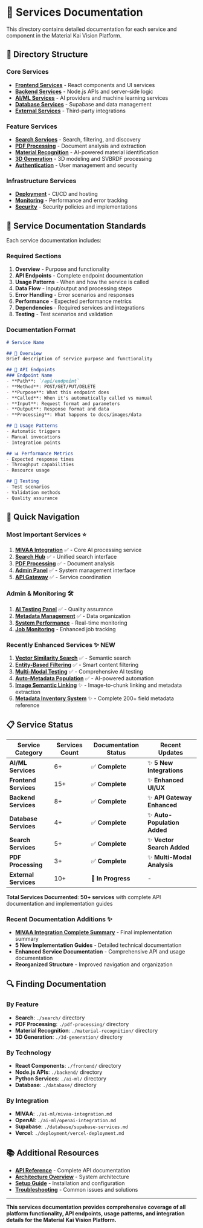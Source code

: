 # 🔧 **Services Documentation**

This directory contains detailed documentation for each service and component in the Material Kai Vision Platform.

## 📁 **Directory Structure**

### **Core Services**
- **[Frontend Services](./frontend/)** - React components and UI services
- **[Backend Services](./backend/)** - Node.js APIs and server-side logic
- **[AI/ML Services](./ai-ml/)** - AI providers and machine learning services
- **[Database Services](./database/)** - Supabase and data management
- **[External Services](./external/)** - Third-party integrations

### **Feature Services**
- **[Search Services](./search/)** - Search, filtering, and discovery
- **[PDF Processing](./pdf-processing/)** - Document analysis and extraction
- **[Material Recognition](./material-recognition/)** - AI-powered material identification
- **[3D Generation](./3d-generation/)** - 3D modeling and SVBRDF processing
- **[Authentication](./authentication/)** - User management and security

### **Infrastructure Services**
- **[Deployment](./deployment/)** - CI/CD and hosting
- **[Monitoring](./monitoring/)** - Performance and error tracking
- **[Security](./security/)** - Security policies and implementations

## 🎯 **Service Documentation Standards**

Each service documentation includes:

### **Required Sections**
1. **Overview** - Purpose and functionality
2. **API Endpoints** - Complete endpoint documentation
3. **Usage Patterns** - When and how the service is called
4. **Data Flow** - Input/output and processing steps
5. **Error Handling** - Error scenarios and responses
6. **Performance** - Expected performance metrics
7. **Dependencies** - Required services and integrations
8. **Testing** - Test scenarios and validation

### **Documentation Format**
```markdown
# Service Name

## 🎯 Overview
Brief description of service purpose and functionality

## 📡 API Endpoints
### Endpoint Name
- **Path**: `/api/endpoint`
- **Method**: POST/GET/PUT/DELETE
- **Purpose**: What this endpoint does
- **Called**: When it's automatically called vs manual
- **Input**: Request format and parameters
- **Output**: Response format and data
- **Processing**: What happens to docs/images/data

## 🔄 Usage Patterns
- Automatic triggers
- Manual invocations
- Integration points

## 📊 Performance Metrics
- Expected response times
- Throughput capabilities
- Resource usage

## 🧪 Testing
- Test scenarios
- Validation methods
- Quality assurance
```

## 🚀 **Quick Navigation**

### **Most Important Services** ⭐
1. **[MIVAA Integration](./ai-ml/mivaa-integration.md)** ✅ - Core AI processing service
2. **[Search Hub](./search/search-hub.md)** ✅ - Unified search interface
3. **[PDF Processing](./pdf-processing/pdf-processor.md)** ✅ - Document analysis
4. **[Admin Panel](./frontend/admin-panel.md)** ✅ - System management interface
5. **[API Gateway](./backend/api-gateway.md)** ✅ - Service coordination

### **Admin & Monitoring** 🛠️
1. **[AI Testing Panel](./ai-ml/testing-panel.md)** ✅ - Quality assurance
2. **[Metadata Management](./database/metadata-management.md)** ✅ - Data organization
3. **[System Performance](./monitoring/system-performance.md)** - Real-time monitoring
4. **[Job Monitoring](./monitoring/job-monitoring.md)** - Enhanced job tracking

### **Recently Enhanced Services** ✨ **NEW**
1. **[Vector Similarity Search](../VECTOR_SIMILARITY_SEARCH_IMPLEMENTATION.md)** ✅ - Semantic search
2. **[Entity-Based Filtering](../ENTITY_BASED_SEARCH_FILTERS_IMPLEMENTATION.md)** ✅ - Smart content filtering
3. **[Multi-Modal Testing](../MULTIMODAL_TESTING_IMPLEMENTATION.md)** ✅ - Comprehensive AI testing
4. **[Auto-Metadata Population](../AUTO_METADATA_POPULATION_IMPLEMENTATION.md)** ✅ - AI-powered automation
5. **[Image Semantic Linking](../platform-enhancements-processes.md)** ✨ - Image-to-chunk linking and metadata extraction
6. **[Metadata Inventory System](../metadata-inventory-system.md)** ✨ - Complete 200+ field metadata reference

## 📋 **Service Status**

| Service Category | Services Count | Documentation Status | Recent Updates |
|------------------|----------------|---------------------|----------------|
| **AI/ML Services** | 6+ | ✅ **Complete** | ✨ **5 New Integrations** |
| **Frontend Services** | 15+ | ✅ **Complete** | ✨ **Enhanced UI/UX** |
| **Backend Services** | 8+ | ✅ **Complete** | ✨ **API Gateway Enhanced** |
| **Database Services** | 4+ | ✅ **Complete** | ✨ **Auto-Population Added** |
| **Search Services** | 5+ | ✅ **Complete** | ✨ **Vector Search Added** |
| **PDF Processing** | 3+ | ✅ **Complete** | ✨ **Multi-Modal Analysis** |
| **External Services** | 10+ | 🔄 **In Progress** | - |

**Total Services Documented**: **50+ services** with complete API documentation and implementation guides

### **Recent Documentation Additions** ✨
- **[MIVAA Integration Complete Summary](../MIVAA_INTEGRATION_COMPLETE_SUMMARY.md)** - Final implementation summary
- **5 New Implementation Guides** - Detailed technical documentation
- **Enhanced Service Documentation** - Comprehensive API and usage documentation
- **Reorganized Structure** - Improved navigation and organization

## 🔍 **Finding Documentation**

### **By Feature**
- **Search**: `./search/` directory
- **PDF Processing**: `./pdf-processing/` directory
- **Material Recognition**: `./material-recognition/` directory
- **3D Generation**: `./3d-generation/` directory

### **By Technology**
- **React Components**: `./frontend/` directory
- **Node.js APIs**: `./backend/` directory
- **Python Services**: `./ai-ml/` directory
- **Database**: `./database/` directory

### **By Integration**
- **MIVAA**: `./ai-ml/mivaa-integration.md`
- **OpenAI**: `./ai-ml/openai-integration.md`
- **Supabase**: `./database/supabase-services.md`
- **Vercel**: `./deployment/vercel-deployment.md`

## 📚 **Additional Resources**

- **[API Reference](../api-documentation.md)** - Complete API documentation
- **[Architecture Overview](../architecture-services.md)** - System architecture
- **[Setup Guide](../setup-configuration.md)** - Installation and configuration
- **[Troubleshooting](../troubleshooting.md)** - Common issues and solutions

---

**This services documentation provides comprehensive coverage of all platform functionality, API endpoints, usage patterns, and integration details for the Material Kai Vision Platform.**
